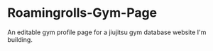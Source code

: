 # Roamingrolls-Gym-Page
An editable gym profile page for a jiujitsu gym database website I'm building.
